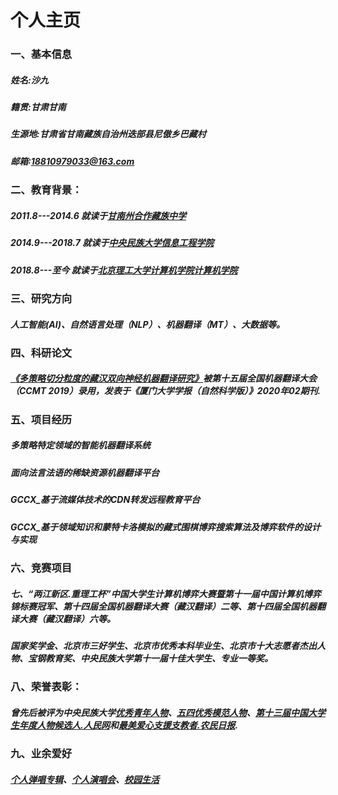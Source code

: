 # 个人主页

### 一、基本信息
##### 姓名:沙九   
##### 籍贯:甘肃甘南    
##### 生源地:甘肃省甘南藏族自治州迭部县尼傲乡巴藏村  
##### 邮箱:18810979033@163.com

### 二、教育背景：
##### 2011.8---2014.6 就读于[甘南州合作藏族中学](https://hzzz.30edu.com.cn/)
##### 2014.9---2018.7 就读于[中央民族大学信息工程学院](https://news.muc.edu.cn/info/1020/9928.htm)
##### 2018.8---至今   就读于[北京理工大学计算机学院计算机学院](http://cs.bit.edu.cn/)



### 三、研究方向
##### 人工智能(AI)、自然语言处理（NLP）、机器翻译（MT）、大数据等。

### 四、科研论文
##### [《多策略切分粒度的藏汉双向神经机器翻译研究》](https://mp.weixin.qq.com/s/iqfFjFq3r4ZAqIPfNF9wiQ)被第十五届全国机器翻译大会（CCMT 2019）录用，发表于《厦门大学学报（自然科学版）》2020年02期刊.

### 五、项目经历
##### 多策略特定领域的智能机器翻译系统
##### 面向法言法语的稀缺资源机器翻译平台  
##### GCCX_基于流媒体技术的CDN转发远程教育平台
##### GCCX_基于领域知识和蒙特卡洛模拟的藏式围棋博弈搜索算法及博弈软件的设计与实现

### 六、竞赛项目

##### 七、“两江新区.重理工杯”中国大学生计算机博弈大赛暨第十一届中国计算机博弈锦标赛冠军、第十四届全国机器翻译大赛（藏汉翻译）二等、第十四届全国机器翻译大赛（藏汉翻译）六等。
##### 国家奖学金、北京市三好学生、北京市优秀本科毕业生、北京市十大志愿者杰出人物、宝钢教育奖、中央民族大学第十一届十佳大学生、专业一等奖。

### 八、荣誉表彰：
##### 曾先后被评为中央民族大学[优秀青年人物](https://www.sohu.com/a/229225619_174487)、[五四优秀模范人物](https://www.sohu.com/a/230474705_256808)、[第十三届中国大学生年度人物候选人.人民网](http://edu.people.com.cn/n1/2018/0420/c8216-29940453.html?from=timeline&isappinstalled=1)和[最美爱心支援支教者.农民日报](https://news.muc.edu.cn/info/1022/16183.htm).

### 九、业余爱好
##### [个人弹唱专辑](http://i.youku.com/u/UMTM2ODA4NzMyMA==)、[个人演唱会](https://v.qq.com/x/page/t0836o0o5ug.html?from=timeline)、[校园生活](https://v.youku.com/v_show/id_XMzYwOTk4NzYzMg==)



